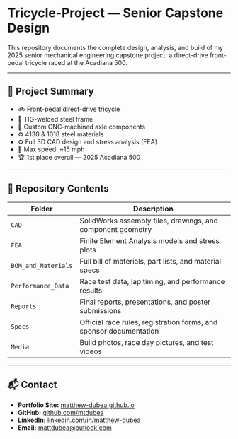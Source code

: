 # Tricycle-Project — Senior Capstone Design

This repository documents the complete design, analysis, and build of my 2025 senior mechanical engineering capstone project: a direct-drive front-pedal tricycle raced at the Acadiana 500.

---

## 🔧 Project Summary

- 🚲 Front-pedal direct-drive tricycle
- 🔩 TIG-welded steel frame
- 🔧 Custom CNC-machined axle components
- ⚙️ 4130 & 1018 steel materials
- ⚙️ Full 3D CAD design and stress analysis (FEA)
- 🏁 Max speed: ~15 mph
- 🏆 1st place overall — 2025 Acadiana 500

---

## 📂 Repository Contents

| Folder | Description |
|--------|-------------|
| `CAD` | SolidWorks assembly files, drawings, and component geometry |
| `FEA` | Finite Element Analysis models and stress plots |
| `BOM_and_Materials` | Full bill of materials, part lists, and material specs |
| `Performance_Data` | Race test data, lap timing, and performance results |
| `Reports` | Final reports, presentations, and poster submissions |
| `Specs` | Official race rules, registration forms, and sponsor documentation |
| `Media` | Build photos, race day pictures, and test videos |

---

## 📬 Contact

- **Portfolio Site:** [matthew-dubea.github.io](https://matthew-dubea.github.io)
- **GitHub:** [github.com/mtdubea](https://github.com/mtdubea)
- **LinkedIn:** [linkedin.com/in/matthew-dubea](https://linkedin.com/in/matthew-dubea)
- **Email:** mattdubea@outlook.com
